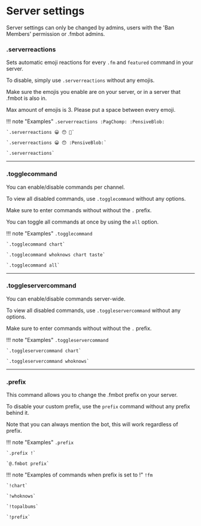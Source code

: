 # Server settings    

Server settings can only be changed by admins, users with the 'Ban Members' permission or .fmbot admins.

### .serverreactions

Sets automatic emoji reactions for every `.fm` and `featured` command in your server.

To disable, simply use `.serverreactions` without any emojis.

Make sure the emojis you enable are on your server, or in a server that .fmbot is also in.

Max amount of emojis is 3. Please put a space between every emoji.

!!! note "Examples"
    `.serverreactions :PagChomp: :PensiveBlob:`

    `.serverreactions 😀 😯 🥵`

    `.serverreactions 😀 😯 :PensiveBlob:`

    `.serverreactions`

---   
### .togglecommand

You can enable/disable commands per channel.

To view all disabled commands, use `.togglecommand` without any options.

Make sure to enter commands without without the `.` prefix.

You can toggle all commands at once by using the `all` option.

!!! note "Examples"
    `.togglecommand`

    `.togglecommand chart`

    `.togglecommand whoknows chart taste`

    `.togglecommand all`

---        
### .toggleservercommand

You can enable/disable commands server-wide.

To view all disabled commands, use `.toggleservercommand` without any options.

Make sure to enter commands without without the `.` prefix.

!!! note "Examples"
    `.toggleservercommand`

    `.toggleservercommand chart`

    `.toggleservercommand whoknows`

---   

### .prefix

This command allows you to change the .fmbot prefix on your server.

To disable your custom prefix, use the `prefix` command without any prefix behind it. 

Note that you can always mention the bot, this will work regardless of prefix.

!!! note "Examples"
    `.prefix`

    `.prefix !`

    `@.fmbot prefix`

    
!!! note "Examples of commands when prefix is set to !"
    `!fm`

    `!chart`

    `!whoknows`
    
    `!topalbums`
    
    `!prefix`